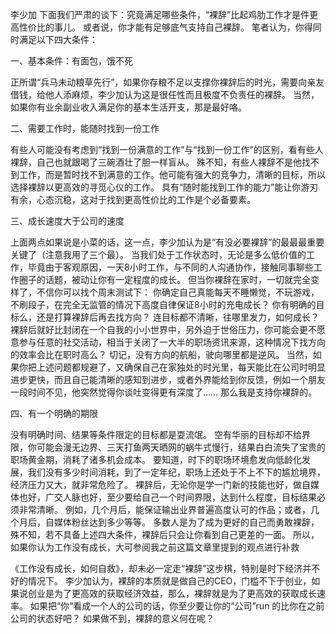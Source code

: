 李少加
下面我们严肃的谈下：究竟满足哪些条件，“裸辞”比起鸡肋工作才是件更高性价比的事儿。
或者说，你才能有足够底气支持自己裸辞。
笔者认为，你得同时满足以下四大条件：

一、基本条件：有面包，饿不死

正所谓“兵马未动粮草先行”，如果你存粮不足以支撑你裸辞后的时光，需要向亲友借钱，给他人添麻烦，李少加认为这是很任性而且极度不负责任的裸辞。
当然，如果你有业余副业收入满足你的基本生活开支，那是最好咯。

二、需要工作时，能随时找到一份工作

有些人可能没有考虑到“找到一份满意的工作”与“找到一份工作”的区别，看有些人裸辞，自己也就跟喝了三碗酒壮了胆一样盲从。
殊不知，有些人裸辞不是他找不到工作，而是暂时找不到满意的工作。他可能有强大的竞争力，清晰的目标，所以选择裸辞以更高效的寻觅心仪的工作。
具有“随时能找到工作的能力”能让你游刃有余，心态沉稳，这对于找到更高性价比的工作是个必备要素。

三、成长速度大于公司的速度

上面两点如果说是小菜的话，这一点，李少加认为是“有没必要裸辞”的最最最重要关键了（注意我用了三个最）。
当我们处于工作状态时，无论是多么低价值的工作，毕竟由于客观原因，一天8小时工作，与不同的人沟通协作，接触同事聊些工作圈子的话题，被动让你有一定程度的成长。
但当你裸辞在家时，一切就完全变样了，不信你可以找个周末测试下：
你确定自己真能每天不睡懒觉，不玩游戏，不刷段子，在完全无监管的情况下高度自律保证8小时的充电成长？
 你有明确的目标么，还是打算裸辞后再去找方向？
连目标都不清晰，往哪里发力，如何成长？
裸辞后就好比封闭在一个自我的小小世界中，另外迫于世俗压力，你可能会更不愿意参与任意的社交活动，相当于关闭了一大半的职场资讯来源，这种情况下找方向的效率会比在职时高么？
切记，没有方向的航船，驶向哪里都是逆风。
当然，如果你把上述问题都规避了，又确保自己在家独处的时光里，每天能比在公司时明显进步更快，而且自己能清晰的感知到进步，或者外界能给到你反馈，例如一个朋友一段时间不见，他突然觉得你谈吐变得更有深度了……
那么我是支持你裸辞的。

四、有一个明确的期限

没有明确时间、结果等条件限定的目标都是耍流氓。
空有华丽的目标却不给界限，你可能会漫无边界、三天打鱼两天晒网的蜗牛式慢行，结果白白流失了宝贵的职场黄金期，消耗了诸多机会成本。
要知道，时下的职场环境愈发向低龄化发展，我们没有多少时间消耗，到了一定年纪，职场上还处于不上不下的尴尬境界，经济压力又大，就非常危险了。
裸辞后，无论你是学一门新的技能也好，做自媒体也好，广交人脉也好，至少要给自己一个时间界限，达到什么程度，目标结果必须非常清晰。
例如，几个月后，能保证输出业界普遍高度认可的作品；或者，几个月后，自媒体粉丝达到多少等等。
多数人是为了成为更好的自己而勇敢裸辞，殊不知，若不具备上述四大条件，裸辞后只会让你看到自己更差的一面。
所以，如果你认为工作没有成长，大可参阅我之前这篇文章里提到的观点进行补救


《工作没有成长，如何自救》，却未必一定走“裸辞”这步棋，特别是时下经济并不好的情况下。
李少加认为，裸辞的本质就是做自己的CEO，门槛不下于创业，如果说创业是为了更高效的获取经济效益，那么，裸辞就是为了更高效的获取成长速率。
如果把“你”看成一个人的公司的话，你至少要让你的“公司”run 的比你在之前公司的状态好吧？
如果做不到，裸辞的意义何在呢？
